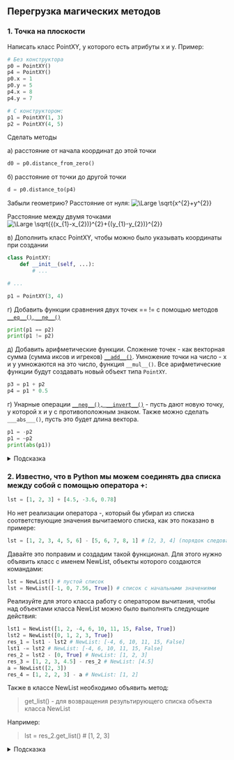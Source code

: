 ## Перегрузка магических методов 

### 1. Точка на плоскости

Написать класс PointXY, у которого есть атрибуты x и y. Пример:

```python
# Без конструктора
p0 = PointXY()
p4 = PointXY()
p0.x = 1
p0.y = 5
p4.x = 8
p4.y = 7

# С конструктором:
p1 = PointXY(1, 3)
p2 = PointXY(4, 5)
```

Сделать методы

а) расстояние от начала координат до этой точки

``` python
d0 = p0.distance_from_zero()
```

б) расстояние от точки до другой точки

``` python
d = p0.distance_to(p4)
```

Забыли геометрию?
Расстояние от нуля:
![\Large \sqrt{x^{2}+y^{2}}](https://latex.codecogs.com/svg.latex?\Large&space;\sqrt{x^{2}+y^{2}})

Расстояние между двумя точками
![\Large \sqrt{{(x_{1}-x_{2})}^{2}+{(y_{1}-y_{2})}^{2}}](https://latex.codecogs.com/svg.latex?\Large&space;\sqrt{{(x_{1}-x_{2})}^{2}+{(y_{1}-y_{2})}^{2}})


в) Дополнить класс PointXY, чтобы можно было указывать координаты при создании


``` python
class PointXY:
    def __init__(self, ...):
        # ...

# ...

p1 = PointXY(3, 4)
```

г) Добавить функции сравнения двух точек == != с помощью методов [```__eq__()```, ```__ne__()```](https://docs.python.org/3/reference/datamodel.html#object.__lt__)

```python
print(p1 == p2)
print(p1 != p2)
```

д) Добавить арифметические функции. Сложение точек - как векторная сумма (сумма иксов и игреков) [```__add__()```](https://docs.python.org/3/reference/datamodel.html#object.__add__). Умножение точки на число - x и y умножаются на это число, функция ```__mul__()```. 
Все арифметические функции будут создавать новый объект типа ```PointXY```.

```python
p3 = p1 + p2
p4 = p1 * 0.5
```

г) Унарные операции [```__neg__(), __invert__()```](https://docs.python.org/3/reference/datamodel.html#object.__neg__) - пусть дают новую точку, у которой x и y с противоположным знаком. Также можно сделать ```___abs___()```, пусть это будет длина вектора.

```python
p1 = -p2
p1 = ~p2
print(abs(p1))
```


<details>
<summary>Подсказка</summary>

```python
class PointXY:
    def __init__(self, x=0, y=0):
        self.x = x
        self.y = y

    def distance_from_zero(self):
        return (self.x ** 2 + self.y ** 2) ** 0.5

    def distance_from_to(self, point):
        return ((self.x - point.x) ** 2 + (self.y - point.y) ** 2) ** 0.5

    def __str__(self):
        return f'Точка с координатами x={self.x},y={self.y} '

    def __eq__(self, other):
        return self.x == other.x and self.y == other.y


p1 = PointXY(4, 3)
p3 = PointXY(4, 3)
p2 = PointXY(-4, -3)

d1_0 = p1.distance_from_zero()
print(d1_0)

d2_0 = p1.distance_from_zero()
print(d2_0)

d1_2 = p1.distance_from_to(p2)
print(d1_2)
print(p1 == p3)

```
</details>


### 2. Известно, что в Python мы можем соединять два списка между собой с помощью оператора +:
```python
lst = [1, 2, 3] + [4.5, -3.6, 0.78]
```
Но нет реализации оператора -, который бы убирал из списка соответствующие значения вычитаемого списка, как это показано в примере:
```python
lst = [1, 2, 3, 4, 5, 6] - [5, 6, 7, 8, 1] # [2, 3, 4] (порядок следования оставшихся элементов списка должен сохраняться)
```

Давайте это поправим и создадим такой функционал. Для этого нужно объявить класс с именем NewList, объекты которого создаются командами:
```python
lst = NewList() # пустой список
lst = NewList([-1, 0, 7.56, True]) # список с начальными значениями
```
Реализуйте для этого класса работу с оператором вычитания, чтобы над объектами класса NewList можно было выполнять следующие действия:

```python
lst1 = NewList([1, 2, -4, 6, 10, 11, 15, False, True])
lst2 = NewList([0, 1, 2, 3, True])
res_1 = lst1 - lst2 # NewList: [-4, 6, 10, 11, 15, False]
lst1 -= lst2 # NewList: [-4, 6, 10, 11, 15, False]
res_2 = lst2 - [0, True] # NewList: [1, 2, 3]
res_3 = [1, 2, 3, 4.5] - res_2 # NewList: [4.5]
a = NewList([2, 3])
res_4 = [1, 2, 2, 3] - a # NewList: [1, 2]
```
Также в классе NewList необходимо объявить метод:

> get_list() - для возвращения результирующего списка объекта класса NewList

Например:

> lst = res_2.get_list() # [1, 2, 3]



<details>
<summary>Подсказка</summary>

```python
class NewList:

    def __init__(self, lst=[]):
        self.lst = lst

    def __str__(self):
        return str(self.lst)

    def get_list(self):
        return self.lst

    def __sub__(self, other):
        lst_1 = self.lst
        lst_2 = other if type(other) == list else other.get_list()
        lst_1 = NewList.__sub_list(lst_1, lst_2)
        return NewList(lst_1)

    def __rsub__(self, other):
        return NewList(other) - self.lst

    @staticmethod
    def __sub_list(lst_1, lst_2):
        lst_1 = [(x, type(x)) for x in lst_1]
        lst_2 = [(x, type(x)) for x in lst_2]
        for x in lst_2:
            if x in lst_1:
                lst_1.remove(x)
        lst_1 = [x[0] for x in lst_1]
        return lst_1


# lst = NewList()
# lst = NewList([-1, 0, 7.56, True])
# print(lst)

lst1 = NewList([1, 2, -4, 6, 10, 11, 15, False, True])
lst2 = NewList([0, 1, 2, 3, True])
res_1 = lst1 - lst2  # NewList: [-4, 6, 10, 11, 15, False]
print(res_1)
lst1 -= lst2  # NewList: [-4, 6, 10, 11, 15, False]
print(lst1)
res_2 = lst2 - [0, True]  # NewList: [1, 2, 3]
print(res_2)

res_3 = [1, 2, 3, 4.5] - res_2  # NewList: [4.5]
print (res_3)
a = NewList([2, 3])
res_4 = [1, 2, 2, 3] - a # NewList: [1, 2]
print(res_4)
```
</details>